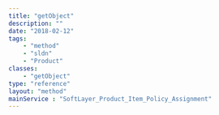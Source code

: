 ```yaml
---
title: "getObject"
description: ""
date: "2018-02-12"
tags:
    - "method"
    - "sldn"
    - "Product"
classes:
    - "getObject"
type: "reference"
layout: "method"
mainService : "SoftLayer_Product_Item_Policy_Assignment"
---
```

